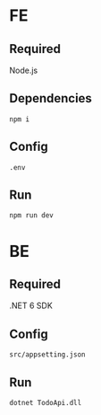 # FE

## Required
Node.js

## Dependencies
`npm i`

## Config
`.env`

## Run
`npm run dev`

# BE

## Required
.NET 6 SDK

## Config
`src/appsetting.json`

## Run
`dotnet TodoApi.dll`